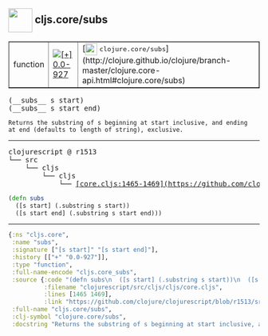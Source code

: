 ## <img width="48px" valign="middle" src="http://i.imgur.com/Hi20huC.png"> cljs.core/subs

 <table border="1">
<tr>
<td>function</td>
<td><a href="https://github.com/cljsinfo/api-refs/tree/0.0-927"><img valign="middle" alt="[+] 0.0-927" src="https://img.shields.io/badge/+-0.0--927-lightgrey.svg"></a> </td>
<td>
[<img height="24px" valign="middle" src="http://i.imgur.com/1GjPKvB.png"> <samp>clojure.core/subs</samp>](http://clojure.github.io/clojure/branch-master/clojure.core-api.html#clojure.core/subs)
</td>
</tr>
</table>

 <samp>
(__subs__ s start)<br>
(__subs__ s start end)<br>
</samp>

```
Returns the substring of s beginning at start inclusive, and ending
at end (defaults to length of string), exclusive.
```

---

 <pre>
clojurescript @ r1513
└── src
    └── cljs
        └── cljs
            └── <ins>[core.cljs:1465-1469](https://github.com/clojure/clojurescript/blob/r1513/src/cljs/cljs/core.cljs#L1465-L1469)</ins>
</pre>

```clj
(defn subs
  ([s start] (.substring s start))
  ([s start end] (.substring s start end)))
```


---

```clj
{:ns "cljs.core",
 :name "subs",
 :signature ["[s start]" "[s start end]"],
 :history [["+" "0.0-927"]],
 :type "function",
 :full-name-encode "cljs.core_subs",
 :source {:code "(defn subs\n  ([s start] (.substring s start))\n  ([s start end] (.substring s start end)))",
          :filename "clojurescript/src/cljs/cljs/core.cljs",
          :lines [1465 1469],
          :link "https://github.com/clojure/clojurescript/blob/r1513/src/cljs/cljs/core.cljs#L1465-L1469"},
 :full-name "cljs.core/subs",
 :clj-symbol "clojure.core/subs",
 :docstring "Returns the substring of s beginning at start inclusive, and ending\nat end (defaults to length of string), exclusive."}

```
